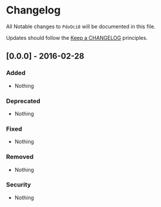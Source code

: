 # Changelog

All Notable changes to `PdoOci8` will be documented in this file.

Updates should follow the [Keep a CHANGELOG](http://keepachangelog.com/) principles.

## [0.0.0] - 2016-02-28

### Added
- Nothing

### Deprecated
- Nothing

### Fixed
- Nothing

### Removed
- Nothing

### Security
- Nothing
